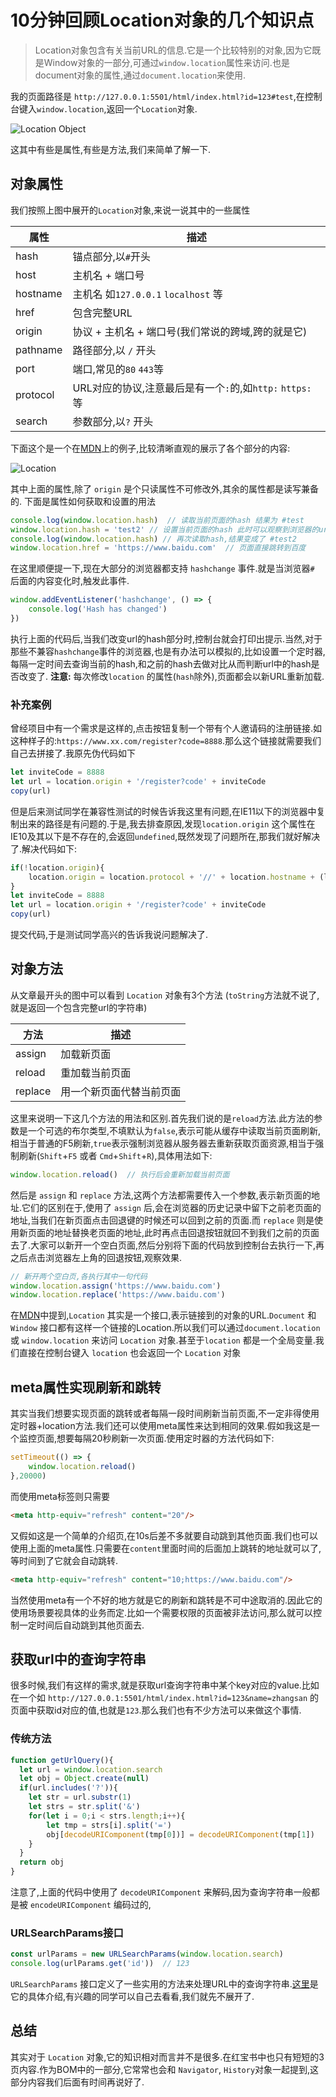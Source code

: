 # 10分钟回顾Location对象的几个知识点
> Location对象包含有关当前URL的信息.它是一个比较特别的对象,因为它既是Window对象的一部分,可通过`window.location`属性来访问.也是document对象的属性,通过`document.location`来使用.

我的页面路径是 `http://127.0.0.1:5501/html/index.html?id=123#test`,在控制台键入`window.location`,返回一个`Location`对象.

![Location Object](https://imgconvert.csdnimg.cn/aHR0cHM6Ly9ibG9nLTEyNTcyMzM0MTcuY29zLmFwLW5hbmppbmcubXlxY2xvdWQuY29tL0xvY2F0aW9uX29iamVjdC5wbmc?x-oss-process=image/format,png)

这其中有些是属性,有些是方法,我们来简单了解一下.

## 对象属性
我们按照上图中展开的`Location`对象,来说一说其中的一些属性

| 属性 | 描述 |
| ---- | --- |
| hash | 锚点部分,以`#`开头 |
| host | 主机名 + 端口号 |
| hostname | 主机名 如`127.0.0.1` `localhost` 等|
| href | 包含完整URL |
| origin | 协议 + 主机名 + 端口号(我们常说的跨域,跨的就是它) |
| pathname | 路径部分,以 `/` 开头 |
| port | 端口,常见的`80` `443`等 |
| protocol | URL对应的协议,注意最后是有一个`:`的,如`http:` `https:` 等   |
| search | 参数部分,以`?` 开头 |

下面这个是一个在[MDN](https://developer.mozilla.org/en-US/docs/Web/API/Location)上的例子,比较清晰直观的展示了各个部分的内容:

![Location](https://imgconvert.csdnimg.cn/aHR0cHM6Ly9ibG9nLTEyNTcyMzM0MTcuY29zLmFwLW5hbmppbmcubXlxY2xvdWQuY29tL2xvY2F0aW9uLmdpZg)

其中上面的属性,除了 `origin` 是个只读属性不可修改外,其余的属性都是读写兼备的.
下面是属性如何获取和设置的用法
```js
console.log(window.location.hash)  // 读取当前页面的hash 结果为 #test
window.location.hash = 'test2' // 设置当前页面的hash 此时可以观察到浏览器的url会变化
console.log(window.location.hash) // 再次读取hash,结果变成了 #test2
window.location.href = 'https://www.baidu.com'  // 页面直接跳转到百度
```
在这里顺便提一下,现在大部分的浏览器都支持 `hashchange` 事件.就是当浏览器`#` 后面的内容变化时,触发此事件.
```js
window.addEventListener('hashchange', () => {
    console.log('Hash has changed')
})
```
执行上面的代码后,当我们改变url的hash部分时,控制台就会打印出提示.当然,对于那些不兼容`hashchange`事件的浏览器,也是有办法可以模拟的,比如设置一个定时器,每隔一定时间去查询当前的hash,和之前的hash去做对比从而判断url中的hash是否改变了.
**注意:** 每次修改`location` 的属性(`hash`除外),页面都会以新URL重新加载.

### 补充案例
曾经项目中有一个需求是这样的,点击按钮复制一个带有个人邀请码的注册链接.如这种样子的:`https://www.xx.com/register?code=8888`.那么这个链接就需要我们自己去拼接了.我原先伪代码如下
```js
let inviteCode = 8888
let url = location.origin + '/register?code' + inviteCode
copy(url)
```
但是后来测试同学在兼容性测试的时候告诉我这里有问题,在IE11以下的浏览器中复制出来的路径是有问题的.于是,我去排查原因,发现`location.origin` 这个属性在IE10及其以下是不存在的,会返回`undefined`,既然发现了问题所在,那我们就好解决了.解决代码如下:
```js
if(!location.origin){
    location.origin = location.protocol + '//' + location.hostname + (location.port ? ':'+location.port : '') 
}
let inviteCode = 8888
let url = location.origin + '/register?code' + inviteCode
copy(url)
```
提交代码,于是测试同学高兴的告诉我说问题解决了.

## 对象方法
从文章最开头的图中可以看到 `Location` 对象有3个方法 (`toString`方法就不说了,就是返回一个包含完整url的字符串)

| 方法 | 描述 |
| ---- | --- |
| assign| 加载新页面 |
| reload| 重加载当前页面 |
| replace| 用一个新页面代替当前页面 |

这里来说明一下这几个方法的用法和区别.首先我们说的是`reload`方法.此方法的参数是一个可选的布尔类型,不填默认为`false`,表示可能从缓存中读取当前页面刷新,相当于普通的F5刷新,`true`表示强制浏览器从服务器去重新获取页面资源,相当于强制刷新(`Shift`+`F5` 或者 `Cmd`+`Shift`+`R`),具体用法如下:
```js
window.location.reload()  // 执行后会重新加载当前页面
```
然后是 `assign` 和 `replace` 方法,这两个方法都需要传入一个参数,表示新页面的地址.它们的区别在于,使用了 `assign` 后,会在浏览器的历史记录中留下之前老页面的地址,当我们在新页面点击回退键的时候还可以回到之前的页面.而 `replace` 则是使用新页面的地址替换老页面的地址,此时再点击回退按钮就回不到我们之前的页面去了.大家可以新开一个空白页面,然后分别将下面的代码放到控制台去执行一下,再之后点击浏览器左上角的回退按钮,观察效果.
```js
// 新开两个空白页,各执行其中一句代码
window.location.assign('https://www.baidu.com')
window.location.replace('https://www.baidu.com')
```

在[MDN](https://developer.mozilla.org/en-US/docs/Web/API/Location)中提到,`Location` 其实是一个接口,表示链接到的对象的URL.`Document` 和 `Window` 接口都有这样一个链接的Location.所以我们可以通过`document.location` 或 `window.location` 来访问 `Location` 对象.甚至于`location` 都是一个全局变量.我们直接在控制台键入 `location` 也会返回一个 `Location` 对象 


## meta属性实现刷新和跳转
其实当我们想要实现页面的跳转或者每隔一段时间刷新当前页面,不一定非得使用定时器+location方法.我们还可以使用meta属性来达到相同的效果.假如我这是一个监控页面,想要每隔20秒刷新一次页面.使用定时器的方法代码如下:
```js
setTimeout(() => {
    window.location.reload()
},20000)
```
而使用meta标签则只需要
```html
<meta http-equiv="refresh" content="20"/>
```
又假如这是一个简单的介绍页,在10s后差不多就要自动跳到其他页面.我们也可以使用上面的meta属性.只需要在`content`里面时间的后面加上跳转的地址就可以了,等时间到了它就会自动跳转.
```html
<meta http-equiv="refresh" content="10;https://www.baidu.com"/>
```
当然使用meta有一个不好的地方就是它的刷新和跳转是不可中途取消的.因此它的使用场景要视具体的业务而定.比如一个需要权限的页面被非法访问,那么就可以控制一定时间后自动跳到其他页面去.

## 获取url中的查询字符串
很多时候,我们有这样的需求,就是获取url查询字符串中某个key对应的value.比如在一个如 `http://127.0.0.1:5501/html/index.html?id=123&name=zhangsan` 的页面中获取id对应的值,也就是`123`.那么我们也有不少方法可以来做这个事情.

### 传统方法
```js
function getUrlQuery(){
  let url = window.location.search
  let obj = Object.create(null)
  if(url.includes('?')){
    let str = url.substr(1)
    let strs = str.split('&')
    for(let i = 0;i < strs.length;i++){
        let tmp = strs[i].split('=')
        obj[decodeURIComponent(tmp[0])] = decodeURIComponent(tmp[1])
    }
  }
  return obj
}
```
注意了,上面的代码中使用了 `decodeURIComponent` 来解码,因为查询字符串一般都是被 `encodeURIComponent` 编码过的,

### URLSearchParams接口
```js
const urlParams = new URLSearchParams(window.location.search)
console.log(urlParams.get('id'))  // 123
```
`URLSearchParams` 接口定义了一些实用的方法来处理URL中的查询字符串.[这里](https://developer.mozilla.org/zh-CN/docs/Web/API/URLSearchParams)是它的具体介绍,有兴趣的同学可以自己去看看,我们就先不展开了.

## 总结
其实对于 `Location` 对象,它的知识相对而言并不是很多.在红宝书中也只有短短的3页内容.作为BOM中的一部分,它常常也会和 `Navigator`, `History`对象一起提到,这部分内容我们后面有时间再说好了.

